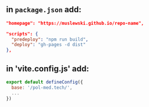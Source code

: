 ## in `package.json` add:
```json
"homepage": "https://muslewski.github.io/repo-name",
```
```json
"scripts": {
  "predeploy": "npm run build",
  "deploy": "gh-pages -d dist"
},
```


## in 'vite.config.js' add:
```js
export default defineConfig({ 
  base: '/pol-med.tech/',
  ...
})
```

